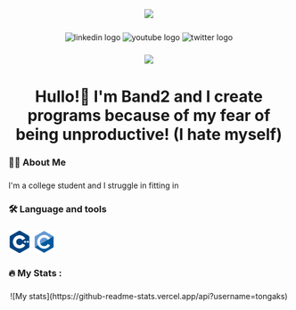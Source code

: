 <div align="center">
  <img height="150" src="https://camo.githubusercontent.com/62da68eb62b1e5f175f7d1f0191dd89a653d7908feb22d37d4a0ab07365d6791/68747470733a2f2f6d656469612e67697068792e636f6d2f6d656469612f4d3967624264396e6244724f5475314d71782f67697068792e676966"  />
</div>

###

<div align="center">
  <img src="https://img.shields.io/static/v1?message=LinkedIn&logo=linkedin&label=&color=0077B5&logoColor=white&labelColor=&style=for-the-badge" height="25" alt="linkedin logo"  />
  <img src="https://img.shields.io/static/v1?message=Youtube&logo=youtube&label=&color=FF0000&logoColor=white&labelColor=&style=for-the-badge" height="25" alt="youtube logo"  />
  <img src="https://img.shields.io/static/v1?message=Twitter&logo=twitter&label=&color=1DA1F2&logoColor=white&labelColor=&style=for-the-badge" height="25" alt="twitter logo"  />
</div>

###

<div align="center">
  <img src="https://visitor-badge.laobi.icu/badge?page_id=maurodesouza.maurodesouza&"  />
</div>

###

<h1 align="center">Hullo!👋 I'm Band2 and I create programs because of my fear of being unproductive! (I hate myself)</h1>

###

<h3 align="left">👩‍💻  About Me</h3>

###

<p align="left">I'm a college student and I struggle in fitting in</p>

###

<h3 align="left">🛠 Language and tools</h3>

###

<div align="left">
  <img src="https://github.com/devicons/devicon/blob/v2.16.0/icons/cplusplus/cplusplus-plain.svg" height="40" alt="cpp logo"  />
  <img src="https://github.com/devicons/devicon/blob/v2.16.0/icons/c/c-original.svg" height="40" alt="c logo"  />
</div>

###

<h3 align="left">🔥   My Stats :</h3>

###

<div align="center">
  ![My stats](https://github-readme-stats.vercel.app/api?username=tongaks)
</div>

###
